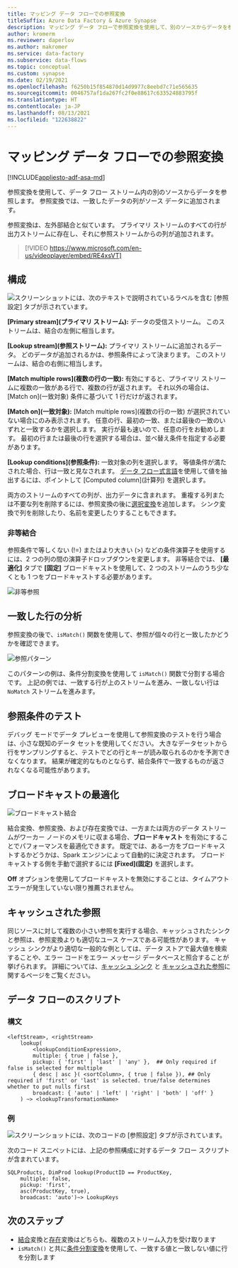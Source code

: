 ```yaml
---
title: マッピング データ フローでの参照変換
titleSuffix: Azure Data Factory & Azure Synapse
description: マッピング データ フローで参照変換を使用して、別のソースからデータを参照します。
author: kromerm
ms.reviewer: daperlov
ms.author: makromer
ms.service: data-factory
ms.subservice: data-flows
ms.topic: conceptual
ms.custom: synapse
ms.date: 02/19/2021
ms.openlocfilehash: f6250b15f854870d14d9977c8eebd7c71e565635
ms.sourcegitcommit: 0046757af1da267fc2f0e88617c633524883795f
ms.translationtype: HT
ms.contentlocale: ja-JP
ms.lasthandoff: 08/13/2021
ms.locfileid: "122638822"
---
```

# <a name="lookup-transformation-in-mapping-data-flow"></a>マッピング データ フローでの参照変換

[!INCLUDE[appliesto-adf-asa-md](includes/appliesto-adf-asa-md.md)]

参照変換を使用して、データ フロー ストリーム内の別のソースからデータを参照します。 参照変換では、一致したデータの列がソース データに追加されます。

参照変換は、左外部結合と似ています。 プライマリ ストリームのすべての行が出力ストリームに存在し、それに参照ストリームからの列が追加されます。

> [!VIDEO https://www.microsoft.com/en-us/videoplayer/embed/RE4xsVT]

## <a name="configuration"></a>構成

![スクリーンショットには、次のテキストで説明されているラベルを含む [参照設定] タブが示されています。](media/data-flow/lookup1.png "参照")

**[Primary stream]\(プライマリ ストリーム\):** データの受信ストリーム。 このストリームは、結合の左側に相当します。

**[Lookup stream]\(参照ストリーム\):** プライマリ ストリームに追加されるデータ。 どのデータが追加されるかは、参照条件によって決まります。 このストリームは、結合の右側に相当します。

**[Match multiple rows]\(複数の行の一致\):** 有効にすると、プライマリ ストリームに複数の一致がある行で、複数の行が返されます。 それ以外の場合は、[Match on]\(一致対象\) 条件に基づいて 1 行だけが返されます。

**[Match on]\(一致対象\):** [Match multiple rows]\(複数の行の一致\) が選択されていない場合にのみ表示されます。 任意の行、最初の一致、または最後の一致のいずれと一致するかを選択します。 実行が最も速いので、任意の行をお勧めします。 最初の行または最後の行を選択する場合は、並べ替え条件を指定する必要があります。

**[Lookup conditions]\(参照条件\):** 一致対象の列を選択します。 等値条件が満たされた場合、行は一致と見なされます。 [データ フロー式言語](data-flow-expression-functions.md)を使用して値を抽出するには、ポイントして [Computed column]\(計算列\) を選択します。

両方のストリームのすべての列が、出力データに含まれます。 重複する列または不要な列を削除するには、参照変換の後に[選択変換](data-flow-select.md)を追加します。 シンク変換で列を削除したり、名前を変更したりすることもできます。

### <a name="non-equi-joins"></a>非等結合

参照条件で等しくない (!=) またはより大きい (>) などの条件演算子を使用するには、2 つの列の間の演算子ドロップダウンを変更します。 非等結合では、 **[最適化]** タブで **[固定]** ブロードキャストを使用して、2 つのストリームのうち少なくとも 1 つをブロードキャストする必要があります。

![非等参照](media/data-flow/non-equi-lookup.png "非等参照")

## <a name="analyzing-matched-rows"></a>一致した行の分析

参照変換の後で、`isMatch()` 関数を使用して、参照が個々の行と一致したかどうかを確認できます。

![参照パターン](media/data-flow/lookup111.png "参照パターン")

このパターンの例は、条件分割変換を使用して `isMatch()` 関数で分割する場合です。 上記の例では、一致する行が上のストリームを進み、一致しない行は ```NoMatch``` ストリームを進みます。

## <a name="testing-lookup-conditions"></a>参照条件のテスト

デバッグ モードでデータ プレビューを使用して参照変換のテストを行う場合は、小さな既知のデータ セットを使用してください。 大きなデータセットから行をサンプリングすると、テストでどの行とキーが読み取られるのかを予測できなくなります。 結果が確定的なものとならず、結合条件で一致するものが返されなくなる可能性があります。

## <a name="broadcast-optimization"></a>ブロードキャストの最適化

![ブロードキャスト結合](media/data-flow/broadcast.png "ブロードキャスト結合")

結合変換、参照変換、および存在変換では、一方または両方のデータ ストリームがワーカー ノードのメモリに収まる場合、**ブロードキャスト** を有効にすることでパフォーマンスを最適化できます。 既定では、ある一方をブロードキャストするかどうかは、Spark エンジンによって自動的に決定されます。 ブロードキャストする側を手動で選択するには **[Fixed]\(固定\)** を選択します。

**Off** オプションを使用してブロードキャストを無効にすることは、タイムアウト エラーが発生していない限り推薦されません。

## <a name="cached-lookup"></a>キャッシュされた参照

同じソースに対して複数の小さい参照を実行する場合、キャッシュされたシンクと参照は、参照変換よりも適切なユース ケースである可能性があります。 キャッシュ シンクがより適切な一般的な例としては、データ ストアで最大値を検索することや、エラー コードをエラー メッセージ データベースと照合することが挙げられます。 詳細については、[キャッシュ シンク](data-flow-sink.md#cache-sink) と [キャッシュされた参照](concepts-data-flow-expression-builder.md#cached-lookup)に関するページをご覧ください。

## <a name="data-flow-script"></a>データ フローのスクリプト

### <a name="syntax"></a>構文

```
<leftStream>, <rightStream>
    lookup(
        <lookupConditionExpression>,
        multiple: { true | false },
        pickup: { 'first' | 'last' | 'any' },  ## Only required if false is selected for multiple
        { desc | asc }( <sortColumn>, { true | false }), ## Only required if 'first' or 'last' is selected. true/false determines whether to put nulls first
        broadcast: { 'auto' | 'left' | 'right' | 'both' | 'off' }
    ) ~> <lookupTransformationName>
```
### <a name="example"></a>例

![スクリーンショットには、次のコードの [参照設定] タブが示されています。](media/data-flow/lookup-dsl-example.png "参照")

次のコード スニペットには、上記の参照構成に対するデータ フロー スクリプトが含まれています。

```
SQLProducts, DimProd lookup(ProductID == ProductKey,
    multiple: false,
    pickup: 'first',
    asc(ProductKey, true),
    broadcast: 'auto')~> LookupKeys
```

## <a name="next-steps"></a>次のステップ

* [結合](data-flow-join.md)変換と[存在](data-flow-exists.md)変換はどちらも、複数のストリーム入力を受け取ります
* ```isMatch()``` と共に[条件分割変換](data-flow-conditional-split.md)を使用して、一致する値と一致しない値に行を分割します
